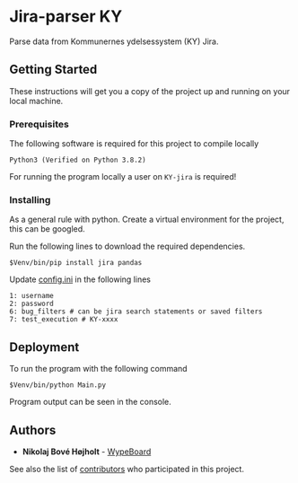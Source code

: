 # Jira-parser KY

Parse data from Kommunernes ydelsessystem (KY) Jira.

## Getting Started

These instructions will get you a copy of the project up and running on your local machine.

### Prerequisites

The following software is required for this project to compile locally

```
Python3 (Verified on Python 3.8.2)
```

For running the program locally a user on ``KY-jira`` is required!

### Installing

As a general rule with python. Create a virtual environment for the project, this can be googled.

Run the following lines to download the required dependencies.

```
$Venv/bin/pip install jira pandas
```

Update [config.ini](https://github.com/WypeBoard/KY-Jiraparser/blob/master/config.ini) in the following lines
```
1: username
2: password
6: bug_filters # can be jira search statements or saved filters
7: test_execution # KY-xxxx
```

## Deployment

To run the program with the following command
```
$Venv/bin/python Main.py
```

Program output can be seen in the console.

## Authors

* **Nikolaj Bové Højholt** - [WypeBoard](https://github.com/WypeBoard)

See also the list of [contributors](https://github.com/WypeBoard/KY-Jiraparser/graphs/contributors) who participated in this project.